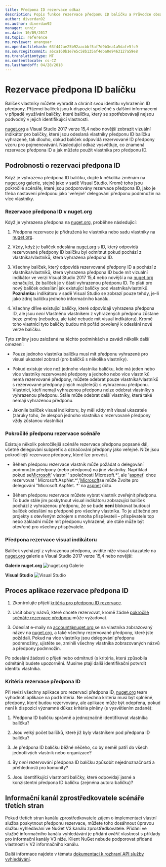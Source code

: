 ```yaml
---
title: Předpona ID rezervace odkaz
description: Popis funkce rezervace předponu ID balíčku a Průvodce obsahu.
author: diverdan92
ms.author: diverdan92
manager: unnir
ms.date: 10/09/2017
ms.topic: reference
ms.reviewer: ananguar
ms.openlocfilehash: 63f442ae25b92aacbbf5af7d9b3ea1a5dafe5fc9
ms.sourcegitcommit: a6ca160b1e7e5c58b135af4eba0e9463127a59e8
ms.translationtype: MT
ms.contentlocale: cs-CZ
ms.lasthandoff: 04/28/2018
---
```

# <a name="package-id-prefix-reservation"></a>Rezervace předpona ID balíčku

Balíček vlastníky můžete vyhradit a chránit svou identitu vyhrazením ID předpony. Příjemci balíček jsou k dispozici společně s dalšími informacemi v případě využívání balíčky, které balíčku, který se spotřebovávají nejsou podvodný v jejich identifikující vlastnosti. 

[nuget.org](https://www.nuget.org/) a Visual Studio 2017 verze 15,4 nebo novější zobrazit vizuální indikátor pro balíčky, které jsou odeslaná vlastníky předponu ID balíčku vyhrazené, tak dlouho, dokud balíček odpovídá rezervované ID předpony vzoru pro pojmenovávání. Následující odkaz vysvětluje, co znamená rezervace předpona ID a jak můžete použít vlastníka pro předponu ID.

## <a name="id-prefix-reservation-details"></a>Podrobnosti o rezervaci předpona ID

Když je vyhrazena předpona ID balíčku, dojde k několika změnám na [nuget.org](https://www.nuget.org/) galerie, stejně jako v sadě Visual Studio. Kromě toho jsou pokročilé scénáře, které jsou podporovány rezervace předpona ID, jako je třeba nastavení předponu jako 'veřejné' delegování předponu podmnožin na více vlastníky.

### <a name="id-prefix-reservation-on-nugetorg"></a>Rezervace předpona ID v nuget.org

Když je vyhrazena předpona na [nuget.org](https://www.nuget.org/), proběhne následující:

1. Předpona rezervace je přidružená ke vlastníka nebo sadu vlastníky na [nuget.org](https://www.nuget.org/).

1. Vždy, když je balíček odeslána [nuget.org](https://www.nuget.org/) s ID, který odpovídá rezervované předpony ID balíčku byl odmítnut pokud pochází z vlastníka/vlastníků, která vyhrazena předpona ID.

1. Všechny balíček, který odpovídá rezervované předpony ID a pochází z vlastníka/vlastníků, která vyhrazena předpona ID bude mít vizuální indikátor ve verzi Visual Studio 2017 15,4 nebo novější a na [nuget.org](https://www.nuget.org/) označující, že balíček je v části vyhrazenou předponu ID. To platí pro nový balíček odesílání jak existující balíčky pod vlastníka/vlastníků. **Poznámka:** indikátoru v sadě Visual Studio se zobrazí pouze tehdy, je-li jako zdroj balíčku jednoho informačního kanálu.

1. Všechny dříve existující balíčky, které odpovídají vyhrazena předpona ID, ale jsou *není* Vlastněno vlastníkem z vyhrazených předponu zůstane beze změny (nebudou, ale také nebude mít visual indikátoru). Kromě toho vlastníci tyto balíčky budou mít pořád povolený k odeslání nové verze balíčku.

Tyto změny jsou založené na těchto podmínkách a zavádí několik další omezení:

- Pouze jednoho vlastníka balíčku musí mít předponu vyhrazené pro visual ukazatel zobrazí (pro balíčků s několika vlastníky).

- Pokud existuje více než jednoho vlastníka balíčku, kde má jeden nebo více vlastníky rezervované předpony a jednoho nebo více vlastníků nemá rezervované předpony, můžete odebrat pouze vlastníka/vlastníků s rezervované předpony jiných majitele(ů) s vyhrazenou předponu. Vlastníci, kteří nemají vyhrazenou předponu nelze odebrat vlastníky s vyhrazenou předponu. Stále může odebrat další vlastníky, která také nemají vyhrazenou předponu.

- Jakmile balíček visual indikátoru, by měl *vždy* mít visual ukazatele (záruky toho, že alespoň jednoho vlastníka s rezervované předpony vždy zůstanou vlastníka)

### <a name="advanced-prefix-reservation-scenarios"></a>Pokročilé předponu rezervace scénáře

Existuje několik pokročilejší scénáře rezervace předponu popsané dál, včetně delegování subprefix a označování předpony jako veřejné. Níže jsou pokročilejší rezervace předpony, které lze provést. 

- Během předponu rezervace vlastník může požádat o delegování podmnožin předpony (nebo předponu) na jiné vlastníky. Například pokud se[Microsoft](https://www.nuget.org/profiles/microsoft)' vlastní ' společnosti Microsoft.\*', ale '[aspnet](https://www.nuget.org/profiles/aspnet)' chce rezervovat ' Microsoft.AspNet.\*','[Microsoft](https://www.nuget.org/profiles/microsoft)se může Zvolte pro delegování "Microsoft.AspNet. \*' na [aspnet](https://www.nuget.org/profiles/aspnet) účtu.

- Během předponu rezervace můžete vybrat vlastník zveřejnit předponu. To bude stále jim poskytnout visual indikátoru zobrazující balíček pochází z vyhrazenou předponu, že se bude **není** blokovat budoucí balíček odesílání na předponě pro všechny vlastníka. To je užitečné pro projekty s otevřeným zdrojem s mnoha přispěvateli – přispěvatele top nebo základní může mít předponu vyhrazené, ale stále může být otevřené pro všechny přispěvatele. 

### <a name="prefix-reservation-visual-indicator"></a>Předpona rezervace visual indikátoru

Balíček vycházejí z vyhrazenou předponu, uvidíte níže visual ukazatele na [nuget.org](https://www.nuget.org/) galerie a Visual Studio 2017 verze 15,4 nebo novější:

**Galerie nuget.org**
![nuget.org Galerie](media/nuget-gallery-reserved-prefix.png)

**Visual Studio**
![Visual Studio](media/visual-studio-reserved-prefix.png)

## <a name="id-prefix-reservation-application-process"></a>Proces aplikace rezervace předpona ID

1. Zkontrolujte přijetí [kritéria pro předponu ID rezervace](#id-prefix-reservation-criteria).

2. Určit obory názvů, které chcete rezervovat, kromě žádné [pokročilé scénáře rezervace předponu](#advanced-prefix-reservation-scenarios) může vyžadovat.

3. Odesílat e-maily na [ account@nuget.org ](mailto:account@nuget.org) se na vlastníka zobrazovaný název na [nuget.org](https://www.nuget.org/), a také všechny rezervované předpony, které jste požádali. Pokud na více vlastníky jsou delegování předponu podmnožiny, ujistěte se, zmínili všechny vlastníka zobrazovaných názvů a předpony podmnožin.

Po odeslání žádosti o přijetí nebo odmítnutí (s kritéria, která způsobila odmítání) budete upozorněni. Musíme ptají další identifikační potvrdit identitu vlastníka.

### <a name="id-prefix-reservation-criteria"></a>Kritéria rezervace předpona ID

Při revizi všechny aplikace pro rezervaci předpona ID, [nuget.org](https://www.nuget.org/) team vyhodnotí aplikace na pod kritéria. Ne všechna kritéria musí být splněné, předpony, které budou rezervovány, ale aplikace může být odepřena, pokud není k dispozici významné důkaz kritéria plněny (s vysvětlením zadané):

1. Předpona ID balíčku správně a jednoznačně identifikovat vlastníka balíčku?

1. Jsou velký počet balíčků, které již byly vlastníkem pod předpona ID balíčku?

1. Je předpona ID balíčku běžné něčeho, co by neměl patří do všech jednotlivých vlastník nebo organizace?

1. By *není* rezervování předpona ID balíčku způsobit nejednoznačnosti a přehlednosti pro komunity?

1. Jsou identifikující vlastnosti balíčky, které odpovídají jasné a konzistentní předpona ID balíčku (zejména autora balíčku)?

## <a name="third-party-feed-provider-scenarios"></a>Informační kanál zprostředkovatele scénáře třetích stran

Pokud třetích stran kanálu zprostředkovatele zájem o implementaci vlastní služba poskytnout předponu rezervace, můžete toho dosáhnout úpravou službu vyhledávání ve NuGet V3 kanálu zprostředkovatele. Přidání ve službě informačního kanálu vyhledávání je přidání *ověřit* vlastnost s příklady pro informační kanály V3 níže. Klient NuGet nebude podporovat přidané vlastnosti v V2 informačního kanálu.

Další informace najdete v tématu [dokumentaci k rozhraní API služby vyhledávání](../api/search-query-service-resource.md).

